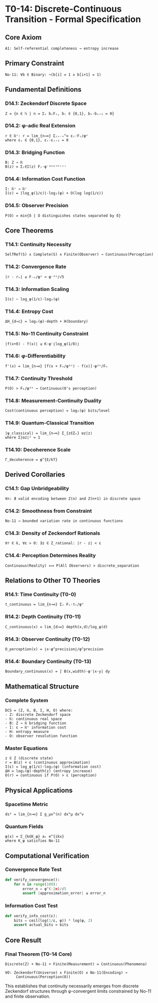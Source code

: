 # T0-14: Discrete-Continuous Transition - Formal Specification

## Core Axiom
```
A1: Self-referential completeness → entropy increase
```

## Primary Constraint
```
No-11: ∀b ∈ Binary: ¬(b[i] = 1 ∧ b[i+1] = 1)
```

## Fundamental Definitions

### D14.1: Zeckendorf Discrete Space
```
Z = {n ∈ ℕ | n = Σᵢ bᵢFᵢ, bᵢ ∈ {0,1}, bᵢ·bᵢ₊₁ = 0}
```

### D14.2: φ-adic Real Extension
```
r ∈ ℝ⁺: r = lim_{n→∞} Σᵢ₌₋ₙ^∞ εᵢ·Fᵢ/φⁿ
where εᵢ ∈ {0,1}, εᵢ·εᵢ₊₁ = 0
```

### D14.3: Bridging Function
```
B: Z → ℝ
B(z) = Σᵢ∈I(z) Fᵢ·φ⁻ᵈᵉᵖᵗʰ⁽ⁱ⁾
```

### D14.4: Information Cost Function
```
I: ℝ⁺ → ℝ⁺
I(ε) = ⌈log_φ(1/ε)⌉·log₂(φ) + O(log log(1/ε))
```

### D14.5: Observer Precision
```
P(O) = min{δ | O distinguishes states separated by δ}
```

## Core Theorems

### T14.1: Continuity Necessity
```
SelfRef(S) ∧ Complete(S) ∧ Finite(Observer) → Continuous(Perception)
```

### T14.2: Convergence Rate
```
|r - rₙ| ≤ F₋ₙ/φⁿ ≈ φ⁻²ⁿ/√5
```

### T14.3: Information Scaling
```
I(ε) ~ log_φ(1/ε)·log₂(φ)
```

### T14.4: Entropy Cost
```
ΔH_{d→c} = log₂(φ)·depth + H(boundary)
```

### T14.5: No-11 Continuity Constraint
```
|f(x+δ) - f(x)| ≤ K·φ⁻⌊log_φ(1/δ)⌋
```

### T14.6: φ-Differentiability
```
f'(x) = lim_{n→∞} [f(x + Fₙ/φ²ⁿ) - f(x)]·φ²ⁿ/Fₙ
```

### T14.7: Continuity Threshold
```
P(O) > Fₖ/φ²ᵏ → Continuous(O's perception)
```

### T14.8: Measurement-Continuity Duality
```
Cost(continuous perception) = log₂(φ) bits/level
```

### T14.9: Quantum-Classical Transition
```
|ψ_classical⟩ = lim_{n→∞} Σ_{z∈Zₙ} αz|z⟩
where Σ|αz|² = 1
```

### T14.10: Decoherence Scale
```
Γ_decoherence = φ^{E/kT}
```

## Derived Corollaries

### C14.1: Gap Unbridgeability
```
∀n: ∄ valid encoding between Z(n) and Z(n+1) in discrete space
```

### C14.2: Smoothness from Constraint
```
No-11 → bounded variation rate in continuous functions
```

### C14.3: Density of Zeckendorf Rationals
```
∀r ∈ ℝ, ∀ε > 0: ∃z ∈ Z_rational: |r - z| < ε
```

### C14.4: Perception Determines Reality
```
Continuous(Reality) ⟺ P(All Observers) > discrete_separation
```

## Relations to Other T0 Theories

### R14.1: Time Continuity (T0-0)
```
t_continuous = lim_{n→∞} Σᵢ Fᵢ·τᵢ/φⁿ
```

### R14.2: Depth Continuity (T0-11)
```
C_continuous(x) = lim_{d→∞} depth(x,d)/log_φ(d)
```

### R14.3: Observer Continuity (T0-12)
```
O_perception(x) = ⌊x·φ^precision⌋/φ^precision
```

### R14.4: Boundary Continuity (T0-13)
```
Boundary_continuous(x) = ∫ B(x,width)·φ⁻|x-y| dy
```

## Mathematical Structure

### Complete System
```
DCS = (Z, ℝ, B, I, H, O) where:
- Z: discrete Zeckendorf space
- ℝ: continuous real space  
- B: Z → ℝ bridging function
- I: ε → ℝ⁺ information cost
- H: entropy measure
- O: observer resolution function
```

### Master Equations
```
z ∈ Z (discrete state)
r = B(z) + ε (continuous approximation)
I(ε) = log_φ(1/ε)·log₂(φ) (information cost)
ΔH = log₂(φ)·depth(z) (entropy increase)
O(r) = continuous if P(O) > ε (perception)
```

## Physical Applications

### Spacetime Metric
```
ds² = lim_{n→∞} Σ g_μν^(n) dx^μ dx^ν
```

### Quantum Fields
```
φ(x) = Σ_{k∈K_φ} aₖ e^{ikx}
where K_φ satisfies No-11
```

## Computational Verification

### Convergence Rate Test
```python
def verify_convergence():
    for n in range(100):
        error_n = φ^(-2n)/√5
        assert |approximation_error| ≤ error_n
```

### Information Cost Test
```python
def verify_info_cost(ε):
    bits = ceil(log(1/ε, φ)) * log(φ, 2)
    assert actual_bits ≈ bits
```

## Core Result

### Final Theorem (T0-14 Core)
```
Discrete(Z) + No-11 + Finite(Measurement) = Continuous(Phenomena)

∀O: Zeckendorf(Universe) ∧ Finite(O) ∧ No-11(Encoding) → 
     Continuous(Perception(O))
```

This establishes that continuity necessarily emerges from discrete Zeckendorf structures through φ-convergent limits constrained by No-11 and finite observation.